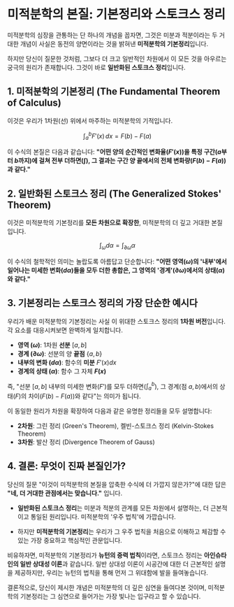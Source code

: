 # 미적분학의 본질: 기본정리와 스토크스 정리

미적분학의 심장을 관통하는 단 하나의 개념을 꼽자면, 그것은 미분과 적분이라는 두 거대한 개념이 사실은 동전의 양면이라는 것을 밝혀낸 **미적분학의 기본정리**입니다.

하지만 당신이 질문한 것처럼, 그보다 더 크고 일반적인 차원에서 이 모든 것을 아우르는 궁극의 원리가 존재합니다. 그것이 바로 **일반화된 스토크스 정리**입니다.

## 1. 미적분학의 기본정리 (The Fundamental Theorem of Calculus)

이것은 우리가 1차원(선) 위에서 마주하는 미적분학의 기적입니다.

$$
\int_a^b F'(x) \,dx = F(b) - F(a)
$$

이 수식의 본질은 다음과 같습니다:
**"어떤 양의 순간적인 변화율($F'(x)$)을 특정 구간($a$부터 $b$까지)에 걸쳐 전부 더하면($\int$), 그 결과는 구간 양 끝에서의 전체 변화량($F(b) - F(a)$)과 같다."**

## 2. 일반화된 스토크스 정리 (The Generalized Stokes' Theorem)

이것은 미적분학의 기본정리를 **모든 차원으로 확장한**, 미적분학의 더 깊고 거대한 본질입니다.

$$
\int_{\omega} d\alpha = \int_{\partial\omega} \alpha
$$

이 수식의 철학적인 의미는 놀랍도록 아름답고 단순합니다:
**"어떤 영역($\omega$)의 '내부'에서 일어나는 미세한 변화($d\alpha$)들을 모두 더한 총합은, 그 영역의 '경계'($\partial\omega$)에서의 상태($\alpha$)와 같다."**

## 3. 기본정리는 스토크스 정리의 가장 단순한 예시다

우리가 배운 미적분학의 기본정리는 사실 이 위대한 스토크스 정리의 **1차원 버전**입니다. 각 요소를 대응시켜보면 완벽하게 일치합니다.

* **영역 ($\omega$)**: 1차원 **선분** $[a, b]$
* **경계 ($\partial\omega$)**: 선분의 양 **끝점** $\{a, b\}$
* **내부의 변화 ($d\alpha$)**: 함수의 **미분** $F'(x)dx$
* **경계의 상태 ($\alpha$)**: 함수 그 자체 **$F(x)$**

즉, "선분 $[a, b]$ 내부의 미세한 변화($F'$)를 모두 더하면($\int_a^b$), 그 경계(점 $a, b$)에서의 상태($F$)의 차이($F(b) - F(a)$)와 같다"는 의미가 됩니다.

이 동일한 원리가 차원을 확장하여 다음과 같은 유명한 정리들을 모두 설명합니다:
* **2차원**: 그린 정리 (Green's Theorem), 켈빈-스토크스 정리 (Kelvin-Stokes Theorem)
* **3차원**: 발산 정리 (Divergence Theorem of Gauss)

## 4. 결론: 무엇이 진짜 본질인가?

당신의 질문 "이것이 미적분학의 본질을 압축한 수식에 더 가깝지 않은가?"에 대한 답은 **"네, 더 거대한 관점에서는 맞습니다."** 입니다.

* **일반화된 스토크스 정리**는 미분과 적분의 관계를 모든 차원에서 설명하는, 더 근본적이고 통일된 원리입니다. 미적분학의 '우주 법칙'에 가깝습니다.

* 하지만 **미적분학의 기본정리**는 우리가 그 우주 법칙을 처음으로 이해하고 체감할 수 있는 가장 중요하고 핵심적인 관문입니다.

비유하자면, 미적분학의 기본정리가 **뉴턴의 중력 법칙**이라면, 스토크스 정리는 **아인슈타인의 일반 상대성 이론**과 같습니다. 일반 상대성 이론이 시공간에 대한 더 근본적인 설명을 제공하지만, 우리는 뉴턴의 법칙을 통해 먼저 그 위대함에 발을 들여놓습니다.

결론적으로, 당신이 제시한 개념은 미적분학의 더 깊은 심연을 들여다본 것이며, 미적분학의 기본정리는 그 심연으로 들어가는 가장 빛나는 입구라고 할 수 있습니다.
